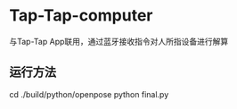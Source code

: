 # Tap-Tap-computer
与Tap-Tap App联用，通过蓝牙接收指令对人所指设备进行解算
## 运行方法
cd ./build/python/openpose
python final.py
